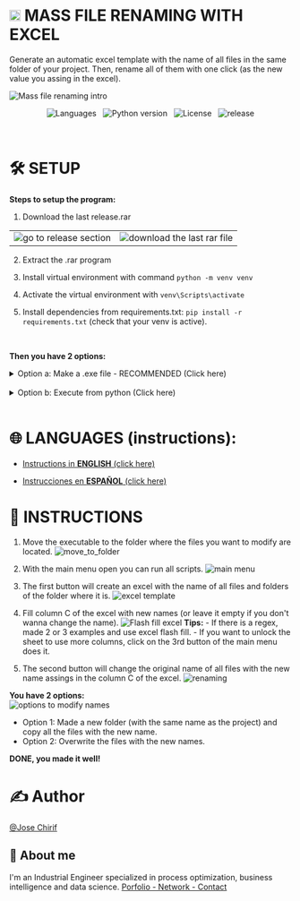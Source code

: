 <h1> <img src="https://raw.githubusercontent.com/JoseChirif/Mass-file-renaming-with-excel/refs/heads/main/assets/icon.png" width="20" height="20" />  MASS FILE RENAMING WITH EXCEL </h1>


Generate an automatic excel template with the name of all files in the same folder of your project. Then, rename all of them with one click (as the new value you assing in the excel).

![Mass file renaming intro](https://github.com/user-attachments/assets/a83851ec-b4ee-43c1-a433-60317cde5f2f)

  <!--- Badges /> --->
<p align="center">
  <img src="https://img.shields.io/github/languages/top/JOSECHIRIF/Mass-file-renaming" alt="Languages" />
  &nbsp;
  <img src="https://img.shields.io/badge/python-3.11.5-blue" alt="Python version" />
  &nbsp;
  <img src="https://img.shields.io/github/license/JoseChirif/Mass-file-renaming-with-excel" alt="License" />
  &nbsp;
  <img src="https://img.shields.io/github/release/JoseChirif/Mass-file-renaming-with-excel" alt="release" />
</p>

<br>


# 🛠️ SETUP
**Steps to setup the program:**

1. Download the last release.rar

<table>
  <tr>
  <td><img src="https://github.com/user-attachments/assets/b34da49e-b074-4c95-a122-f77645adba06" alt="go to release section" /></td>
  <td><img src="https://github.com/user-attachments/assets/6f47e0fd-77bd-46be-b62e-c9e666084d09" alt="download the last rar file" /></td>
  </tr>
</table>

2. Extract the .rar program

3. Install virtual environment with command `python -m venv venv`

4. Activate the virtual environment with `venv\Scripts\activate`

5. Install dependencies from requirements.txt: `pip install -r requirements.txt` (check that your venv is active).

<br>

**Then you have 2 options:**
  
<!-- Option a: Make a .exe file - RECOMMENDED (Click here):START -->
<details>
  <summary>
    Option a: Make a .exe file - RECOMMENDED (Click here)
  </summary>
  <br>

  <ol start="6">
    <li>Run: <code>pyinstaller --onefile --windowed --clean --noupx --add-data "assets/*;assets" --add-data "config/*;config" --add-data "functions/*;functions" --add-data "locales/*;locales" --add-data "src/*;src" --add-data "LICENSE.txt;." --add-data "README.md;." --icon "assets/icon.ico" --name "0 rename.exe" run.py</code></li><br>
    <li>Then the folder dist will be created in the project's folder. Inside is the exe file.
  </ol>

  <img src="https://github.com/user-attachments/assets/d6bbdbcc-7d98-4fc1-a4cc-5d4c4fff7511" alt="dist folder">
<hr>
</details>
<br>
<!-- Option a: Make a .exe file - RECOMMENDED (Click here):END -->




<!-- Option b: Execute from python (Click here):START -->
<details>
  <summary>
    Option b: Execute from python (Click here)
  </summary>
  <br>

  <ol start="6">
    <li>Execute run.py to enter the main menu: <code>python run.py</code></li><br>
    <li><p><strong>Scripts will modify the name of files in project's parent directory instead of where the executable is.</strong></p></li>
  </ol>
  
  <img src="https://github.com/user-attachments/assets/5550e35f-2d79-4afd-bb6a-b61d27045e82" alt="father's directory">

  <!---
  <img src="https://github.com/user-attachments/assets/efa73448-b450-4e51-a26c-c2f8ebb882a7" alt="father's directory">
  --->

  
</details>
<br>
<!-- Option b: Execute from python (Click here):END -->    


# 🌐 LANGUAGES (instructions):
- [Instructions in **ENGLISH** (click here)](#-instructions)

- [Instrucciones en **ESPAÑOL** (click here)](https://github.com/JoseChirif/Mass-file-renaming/blob/main/instructions/Instructions%20-%20es.md)


# 📑 INSTRUCTIONS
  1. Move the executable to the folder where the files you want to modify are located.
    ![move_to_folder](https://github.com/user-attachments/assets/a186ba66-b2f7-452f-8797-4f054907d76f)

  2. With the main menu open you can run all scripts.
    ![main menu](https://github.com/user-attachments/assets/9e9d432d-d3e2-4f8a-a4c4-dea361f054b3)

  3. The first button will create an excel with the name of all files and folders of the folder where it is.
    ![excel template](https://github.com/user-attachments/assets/c43eb533-498d-46a5-87d3-1ab98e0f8348)

  4. Fill column C of the excel with new names (or leave it empty if you don't wanna change the name).
    ![Flash fill excel](https://github.com/user-attachments/assets/ec5e8c1a-dc87-49f7-bff6-abe98b32a57c)
    **Tips:** 
    - If there is a regex, made 2 or 3 examples and use excel flash fill.
    - If you want to unlock the sheet to use more columns, click on the 3rd button of the main menu does it.

  5. The second button will change the original name of all files with the new name assings in the column C of the excel.
    ![renaming](https://github.com/user-attachments/assets/e8aa9663-363b-4297-aa6f-55cae6d83c77)


  **You have 2 options:** <br>
    ![options to modify names](https://github.com/user-attachments/assets/8d4136fe-5dc2-43c5-875a-fc729e16124d) 
  - Option 1: Made a new folder (with the same name as the project) and copy all the files with the new name.
  - Option 2: Overwrite the files with the new names.


**DONE, you made it well!**



# ✍️ Author
[@Jose Chirif](https://github.com/JoseChirif)

## 🚀 About me
I'm an Industrial Engineer specialized in process optimization, business intelligence and data science.
[Porfolio - Network - Contact](https://linktr.ee/jchirif)








